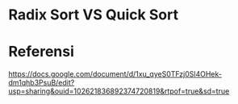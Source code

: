 # Radix Sort VS Quick Sort

# Referensi
https://docs.google.com/document/d/1xu_qyeS0TFzj0Sl4OHek-dm1qhb3PsuB/edit?usp=sharing&ouid=102621836892374720819&rtpof=true&sd=true
